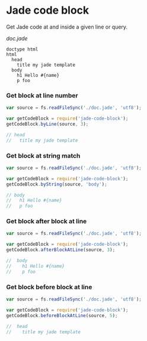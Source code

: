 # Jade code block
Get Jade code at and inside a given line or query.


_doc.jade_
```jade
doctype html
html
  head
    title my jade template
  body
    h1 Hello #{name}
    p foo
```

### Get block at line number
```js
var source = fs.readFileSync('./doc.jade', 'utf8');

var getCodeBlock = require('jade-code-block');
getCodeBlock.byLine(source, 3);

// head
//   title my jade template
```

### Get block at string match
```js
var source = fs.readFileSync('./doc.jade', 'utf8');

var getCodeBlock = require('jade-code-block');
getCodeBlock.byString(source, 'body');

// body
//   h1 Hello #{name}
//   p foo
```

### Get block after block at line
```js
var source = fs.readFileSync('./doc.jade', 'utf8');

var getCodeBlock = require('jade-code-block');
getCodeBlock.afterBlockAtLine(source, 3);

//  body
//    h1 Hello #{name}
//    p foo
```

### Get block before block at line
```js
var source = fs.readFileSync('./doc.jade', 'utf8');

var getCodeBlock = require('jade-code-block');
getCodeBlock.beforeBlockAtLine(source, 5);

//  head
//    title my jade template
```